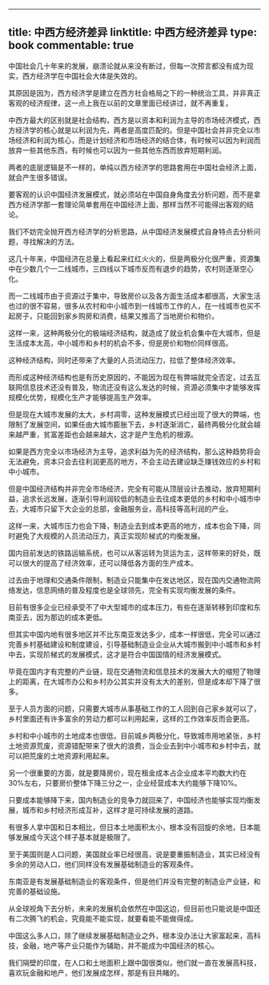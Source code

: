 
---
title: 中西方经济差异
linktitle: 中西方经济差异
type: book
commentable: true
---

中国社会几十年来的发展，崩溃论就从来没有断过，但每一次预言都没有成为现实，西方经济学在中国社会大体是失效的。

其原因是因为，西方经济学是建立在西方社会格局之下的一种统治工具，并非真正客观的经济规律，这一点上我在以前的文章里面已经讲过，就不再重复。

中西方最大的区别就是社会结构，西方是以资本和利润为主导的市场经济模式，西方经济学的核心就是以利润为先，两者是高度匹配的。但是中国社会并非完全以市场经济和利润为核心，而是计划经济和市场经济的结合体，有时候可以因为利润而放弃一些其他东西，有时候也可以因为一些其他东西而放弃短期利润。

两者的底层逻辑是不一样的，单纯以西方经济学的思路套用在中国社会经济上面，就会产生很多错误。

要客观的认识中国经济发展模式，就必须站在中国自身角度去分析问题，而不是拿西方经济学那一套理论简单套用在中国经济上面，那样当然不可能得出客观的结论。

我们不妨完全抛开西方经济学的分析思路，从中国经济发展模式自身特点去分析问题，寻找解决的方法。

这几十年来，中国经济在总量上看起来红红火火的，但是两极分化很严重，资源集中在少数几个一二线城市，三四线以下城市反而有退步的趋势，农村则逐渐空心化。

而一二线城市由于资源过于集中，导致房价以及各方面生活成本都很高，大家生活也过的很不容易，很多从农村和中小城市到一线城市工作的人，在一线城市也买不起房子，只能回到家乡购房和消费，结果又推高了当地房价和物价。

这样一来，这种两极分化的极端经济结构，就造成了就业机会集中在大城市，但是生活成本太高，中小城市和乡村的机会不多，但是房价和物价同样很高。

这种经济结构，同时还带来了大量的人员流动压力，拉低了整体经济效率。

而形成这种经济结构也是有历史原因的，不能因为现在有弊端就完全否定，过去互联网信息技术还没有普及，物流还没有这么发达的时候，资源必须集中才能够发挥规模化优势，规模化生产才能够提高生产效率。

但是现在大城市发展的太大，乡村凋零，这种发展模式已经出现了很大的弊端，也限制了发展空间，如果任由大城市膨胀下去，乡村逐渐消亡，最终两极分化就会越来越严重，贫富差距也会越来越大，这才是产生危机的根源。

如果是西方完全以市场经济为主导，追求利益为先的经济结构，那么这种趋势将会无法避免，资本只会去往利润更高的地方，不会主动去建设缺乏赚钱效应的乡村和中小城市。

但是中国经济结构并非完全市场经济，完全有可能从顶层设计去推动，放弃短期利益，追求长远发展，逐渐引导利润较低的制造业去往成本更低的乡村和中小城市中去，大城市只留下大企业的总部，金融服务业，高科技等高利润的产业。

这样一来，大城市压力也会下降，制造业去到成本更高的地方，成本也会下降，同时避免了大规模的人员流动压力，真正实现阶梯式的均衡发展。

国内目前发达的铁路运输系统，也可以从客运转为货运为主，这样带来的好处，既可以很大的提高了经济效率，还可以降低各方面的生产成本。

过去由于地理和交通条件限制，制造业只能集中在发达地区，现在国内交通物流网络发达，信息网络的普及程度也是全球领先，完全有实现均衡发展的条件。

目前有很多企业已经承受不了中大型城市的成本压力，有些在逐渐转移到印度和东南亚去，因为那边的成本更低。

但其实中国内地有很多地区并不比东南亚发达多少，成本一样很低，完全可以通过完善乡村基础建设和制度建设，引导基础制造业企业从大城市搬到中小城市和乡村中去，实现阶梯式的发展模式，这才是符合中国国情的经济发展模式。

毕竟在国内才有完整的产业链，现在交通物流和信息技术的发展大大的缩短了物理上的距离，在大城市办公和乡村办公其实并没有太大的差别，但是成本却下降了很多。

至于人员方面的问题，只需要大城市从事基础工作的工人回到自己家乡就可以了，乡村里面还有许多富余的劳动力都可以利用起来，这样的工作效率反而会更高。

乡村和中小城市的土地成本也很低，目前城乡两极分化，导致城市用地紧张，乡村土地资源荒废，资源错配带来了很大的浪费，当企业去到中小城市和乡村中去，就可以把荒废的土地资源利用起来。

另一个很重要的方面，就是要降房价，现在租金成本占企业成本平均数大约在30%左右，只要房价整体下降三分之一，企业经营成本大约能够下降10%。

只要成本能够降下来，国内制造业的竞争力就回来了，中国经济也能够实现均衡发展，城市和乡村经济形成互补，这样才是可持续发展的道路。

有很多人拿中国和日本相比，但日本土地面积太小，根本没有回旋的余地，日本能够发展成今天这个样子基本就是极限了。

至于美国则是人口问题，美国就业率已经很高，说是要重振制造业，其实已经没有多余的劳动人口，他们同样没有发展基础制造业的客观条件。

东南亚是有发展基础制造业的客观条件，但是他们并没有完整的制造业产业链，和完善的基础设施。

从全球视角下去分析，未来的发展机会依然在中国这边，但目前也只能说是中国还有二次腾飞的机会，究竟能不能实现，就要看能不能做得成。

中国这么多人口，除了继续发展基础制造业之外，根本没办法让大家富起来，高科技，金融，地产等产业只能作为辅助，并不能成为中国经济的核心。

我们隔壁的印度，在人口和土地面积上跟中国很类似，他们就一直在发展高科技，喜欢玩金融和地产，他们发展成怎样，那是有目共睹的。
    